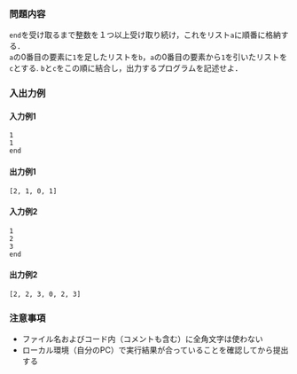 ### 問題内容
`end`を受け取るまで整数を１つ以上受け取り続け，これをリスト`a`に順番に格納する．  
`a`の0番目の要素に`1`を足したリストを`b`，`a`の0番目の要素から`1`を引いたリストを`c`とする.
`b`と`c`をこの順に結合し，出力するプログラムを記述せよ．  


### 入出力例
#### 入力例1
```
1
1
end
```

#### 出力例1
```
[2, 1, 0, 1]
```

#### 入力例2
```
1
2
3
end
```
#### 出力例2
```
[2, 2, 3, 0, 2, 3]
```


### 注意事項

- ファイル名およびコード内（コメントも含む）に全角文字は使わない  
- ローカル環境（自分のPC）で実行結果が合っていることを確認してから提出する
